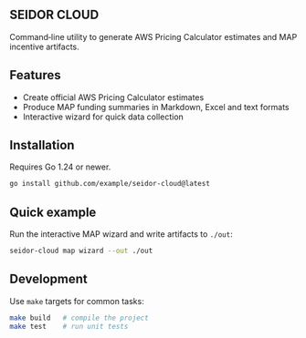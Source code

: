 ## SEIDOR CLOUD

Command‑line utility to generate AWS Pricing Calculator estimates and MAP incentive artifacts.

## Features

- Create official AWS Pricing Calculator estimates
- Produce MAP funding summaries in Markdown, Excel and text formats
- Interactive wizard for quick data collection

## Installation

Requires Go 1.24 or newer.

```bash
go install github.com/example/seidor-cloud@latest
```

## Quick example

Run the interactive MAP wizard and write artifacts to `./out`:

```bash
seidor-cloud map wizard --out ./out
```

## Development

Use `make` targets for common tasks:

```bash
make build   # compile the project
make test    # run unit tests
```

